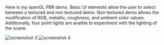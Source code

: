 Here is my openGL PBR demo. Basic UI elements allow the user to select between a textured and non textured demo. Non textured demo allows the modification of RGB, metallic, roughness, and ambient color values. Additionally, four point lights are avaible to experiment with the lighting of the scene.

![screenshot 3](https://user-images.githubusercontent.com/100335668/186803827-0076e799-d6b9-4132-8f70-244c375db32a.jpg)
![screenshot 4](https://user-images.githubusercontent.com/100335668/186803826-f2121de4-b114-41e9-8daf-90ea453d0ca2.jpg)
